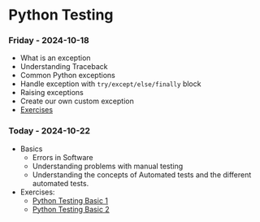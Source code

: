 # Python Testing

### Friday - 2024-10-18
- What is an exception
- Understanding Traceback
- Common Python exceptions
- Handle exception  with `try/except/else/finally` block
- Raising exceptions
- Create our own custom exception
- [Exercises](https://classroom.github.com/a/WA58KVKU)

### Today - 2024-10-22
- Basics
    - Errors in Software
    - Understanding problems with manual testing
    - Understanding the concepts of Automated tests and the different automated tests.
- Exercises:
    - [Python Testing Basic 1](https://classroom.github.com/a/qTgKpvHA)
    - [Python Testing Basic 2](https://classroom.github.com/a/mxSCNZOs)
